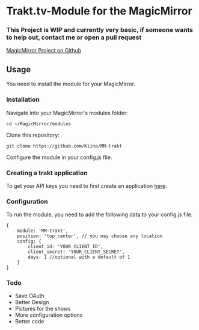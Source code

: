 # Trakt.tv-Module for the MagicMirror
### This Project is WIP and currently very basic, if someone wants to help out, contact me or open a pull request

[MagicMirror Project on Github](https://github.com/Kiina/MM-trakt)

## Usage

You need to install the module for your MagicMirror.

### Installation

Navigate into your MagicMirror's modules folder:

```shell
cd ~/MagicMirror/modules
```
Clone this repository:
```shell
git clone https://github.com/Kiina/MM-trakt
```
Configure the module in your config.js file.


### Creating a trakt application

To get your API keys you need to first create an application [here](https://trakt.tv/oauth/applications/new).


### Configuration

To run the module, you need to add the following data to your config.js file.

```
{
	module: 'MM-trakt',
	position: 'top_center', // you may choose any location
	config: {
		client_id: 'YOUR_CLIENT_ID',
		client_secret: 'YOUR_CLIENT_SECRET',
		days: 1 //optional with a default of 1
	}
}
```

### Todo

* Save OAuth
* Better Design
* Pictures for the shows
* More configuration options
* Better code
